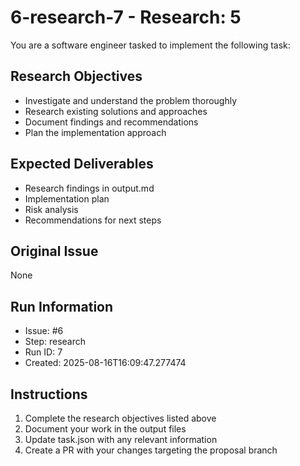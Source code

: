# 6-research-7 - Research: 5

You are a software engineer tasked to implement the following task:

## Research Objectives
- Investigate and understand the problem thoroughly
- Research existing solutions and approaches
- Document findings and recommendations
- Plan the implementation approach

## Expected Deliverables
- Research findings in output.md
- Implementation plan
- Risk analysis
- Recommendations for next steps

## Original Issue

None

## Run Information
- Issue: #6
- Step: research
- Run ID: 7
- Created: 2025-08-16T16:09:47.277474

## Instructions
1. Complete the research objectives listed above
2. Document your work in the output files
3. Update task.json with any relevant information
4. Create a PR with your changes targeting the proposal branch


